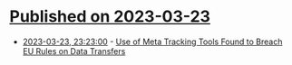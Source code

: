 # [Published on 2023-03-23](index.md)

* [2023-03-23, 23:23:00](https://soylentnews.org/article.pl?sid=23/03/23/0345242&from=rss) - [Use of Meta Tracking Tools Found to Breach EU Rules on Data Transfers](https://soylentnews.org/article.pl?sid=23/03/23/0345242&from=rss)

